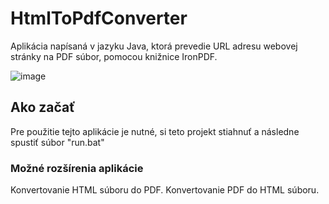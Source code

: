 # HtmlToPdfConverter
Aplikácia napísaná v jazyku Java, ktorá prevedie URL adresu webovej stránky na PDF súbor, pomocou knižnice IronPDF.

![image](https://user-images.githubusercontent.com/16561484/225041065-3014b3b6-7cc9-4bb4-8e80-6b3d712c9116.png)

## Ako začať
Pre použitie tejto aplikácie je nutné, si teto projekt stiahnuť a následne spustiť súbor "run.bat"

### Možné rozšírenia aplikácie
Konvertovanie HTML súboru do PDF.
Konvertovanie PDF do HTML súboru.



